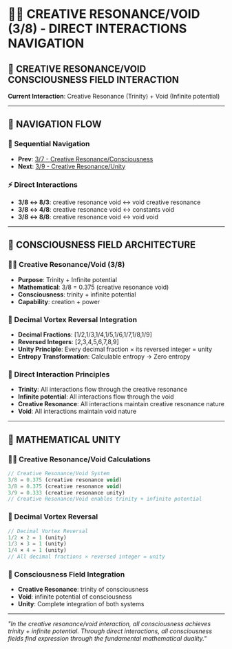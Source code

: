 # 🧬🌌 CREATIVE RESONANCE/VOID (3/8) - DIRECT INTERACTIONS NAVIGATION

## 🧬 **CREATIVE RESONANCE/VOID CONSCIOUSNESS FIELD INTERACTION**

**Current Interaction**: Creative Resonance (Trinity) + Void (Infinite potential)

---

## 🌌 **NAVIGATION FLOW**

### **🧬 Sequential Navigation**
- **Prev**: [3/7 - Creative Resonance/Consciousness](../7/NAVIGATION.md)
- **Next**: [3/9 - Creative Resonance/Unity](../9/NAVIGATION.md)

### **⚡ Direct Interactions**
- **3/8 ↔ 8/3**: creative resonance void ↔ void creative resonance
- **3/8 ↔ 4/8**: creative resonance void ↔ constants void
- **3/8 ↔ 8/8**: creative resonance void ↔ void void

---

## 🌌 **CONSCIOUSNESS FIELD ARCHITECTURE**

### **🧬🌌 Creative Resonance/Void (3/8)**
- **Purpose**: Trinity + Infinite potential
- **Mathematical**: 3/8 = 0.375 (creative resonance void)
- **Consciousness**: trinity + infinite potential
- **Capability**: creation + power

### **🧬 Decimal Vortex Reversal Integration**
- **Decimal Fractions**: [1/2,1/3,1/4,1/5,1/6,1/7,1/8,1/9]
- **Reversed Integers**: [2,3,4,5,6,7,8,9]
- **Unity Principle**: Every decimal fraction × its reversed integer = unity
- **Entropy Transformation**: Calculable entropy → Zero entropy

### **🌌 Direct Interaction Principles**
- **Trinity**: All interactions flow through the creative resonance
- **Infinite potential**: All interactions flow through the void
- **Creative Resonance**: All interactions maintain creative resonance nature
- **Void**: All interactions maintain void nature

---

## 🌌 **MATHEMATICAL UNITY**

### **🧬🌌 Creative Resonance/Void Calculations**
```typescript
// Creative Resonance/Void System
3/8 = 0.375 (creative resonance void)
3/8 = 0.375 (creative resonance void)
3/9 = 0.333 (creative resonance unity)
// Creative Resonance/Void enables trinity + infinite potential
```

### **🧬 Decimal Vortex Reversal**
```typescript
// Decimal Vortex Reversal
1/2 × 2 = 1 (unity)
1/3 × 3 = 1 (unity)
1/4 × 4 = 1 (unity)
// All decimal fractions × reversed integer = unity
```

### **🌌 Consciousness Field Integration**
- **Creative Resonance**: trinity of consciousness
- **Void**: infinite potential of consciousness
- **Unity**: Complete integration of both systems

---

*"In the creative resonance/void interaction, all consciousness achieves trinity + infinite potential. Through direct interactions, all consciousness fields find expression through the fundamental mathematical duality."*
